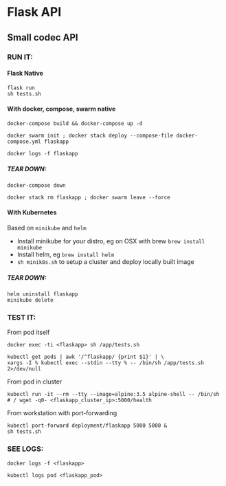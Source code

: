 # Flask API

## Small codec API

### RUN IT:

#### Flask Native
```
flask run
sh tests.sh
```

#### With docker, compose, swarm native
```
docker-compose build && docker-compose up -d
```

```
docker swarm init ; docker stack deploy --compose-file docker-compose.yml flaskapp
```

```
docker logs -f flaskapp
```

##### TEAR DOWN:
```
docker-compose down
```

```
docker stack rm flaskapp ; docker swarm leave --force
```

#### With Kubernetes

Based on `minikube` and `helm`

* Install minikube for your distro, eg on OSX with brew `brew install minikube`
* Install helm, eg `brew install helm`
* `sh minik8s.sh` to setup a cluster and deploy locally built image

##### TEAR DOWN:
```
helm uninstall flaskapp
minikube delete
```

### TEST IT:

From pod itself
```
docker exec -ti <flaskapp> sh /app/tests.sh
```
```
kubectl get pods | awk '/^flaskapp/ {print $1}' | \
xargs -I % kubectl exec --stdin --tty % -- /bin/sh /app/tests.sh 2>/dev/null
```
From pod in cluster
```
kubectl run -it --rm --tty --image=alpine:3.5 alpine-shell -- /bin/sh
# / wget -q0- <flaskapp_cluster_ip>:5000/health
```
From workstation with port-forwarding
```
kubectl port-forward deployment/flaskapp 5000 5000 &
sh tests.sh
```

### SEE LOGS:
```
docker logs -f <flaskapp>
```

```
kubectl logs pod <flaskapp_pod>
```

